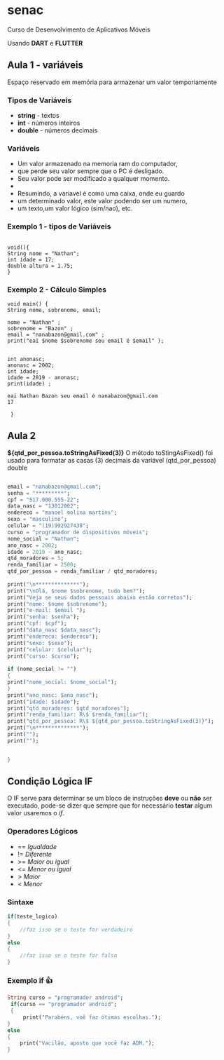 # senac
Curso de Desenvolvimento de Aplicativos Móveis 

Usando **DART** e **FLUTTER**

## Aula 1 - variáveis 

Espaço reservado em memória para armazenar um valor temporiamente

### Tipos de Variáveis

- **string** - textos
- **int** - números inteiros
- **double** - números decimais

### Variáveis
   
   * Um valor armazenado na memoria ram do computador,
   * que perde seu valor sempre que o PC é desligado.
   *  Seu valor pode ser modificado a qualquer momento.
   * 
   * Resumindo, a variavel é como uma caixa, onde eu guardo
   * um determinado valor, este valor podendo ser um numero,
   * um texto,um valor lógico (sim/nao), etc.

### Exemplo 1 - tipos de Variáveis
```

void(){
String nome = "Nathan";
int idade = 17;
double altura = 1.75;
}
```

### Exemplo 2 - Cálculo Simples
```
void main() { 
String nome, sobrenome, email;

nome = "Nathan" ;
sobrenome = "Bazon" ;
email = "nanabazon@gmail.com" ;
print("eai $nome $sobrenome seu email é $email" );


int anonasc;
anonasc = 2002;
int idade;
idade = 2019 - anonasc;
print(idade) ;

eai Nathan Bazon seu email é nanabazon@gmail.com
17
  
 }
 ```
  ## Aula 2 
 
 **${qtd_por_pessoa.toStringAsFixed(3)}**
 O método toStingAsFixed() foi usado para formatar as casas (3) decimais da variável (qtd_por_pessoa) double
 
 ```dart
 
 email = "nanabazon@gmail.com";
senha = "*********";  
cpf = "517.000.555-22"; 
data_nasc = "13012002";
endereco = "manoel molina martins";  
sexo = "masculino";
celular = "(19)992927438";  
curso = "programador de dispositivos móveis";  
nome_social = "Nathan";  
ano_nasc = 2002;  
idade = 2019 - ano_nasc;  
qtd_moradores = 5;  
renda_familiar = 2500;
qtd_por_pessoa = renda_familiar / qtd_moradores;
  
print("\n**************");  
print("\nOlá, $nome $sobrenome, tudo bem?");  
print("Veja se seus dados pessoais abaixo estão corretos");
print("nome: $nome $sobrenome");
print("e-mail: $email ");
print("senha: $senha");
print("cpf: $cpf");
print("data_nasc $data_nasc");
print("endereco: $endereco");
print("sexo: $sexo");
print("celular: $celular");
print("curso: $curso"); 
  
if (nome_social != "")
{
print("nome_social: $nome_social");
}  
print("ano_nasc: $ano_nasc");
print("idade: $idade");
print("qtd_moradores: $qtd_moradores");
print("renda_familiar: R\$ $renda_familiar");
print("qtd_por_pessoa: R\$ ${qtd_por_pessoa.toStringAsFixed(3)}");  
print("\n**************");
print("");
print("");


}
 ``` 
  
  ## Condição Lógica IF
  
  O IF serve para determinar se um bloco de instruções **deve** ou **não** ser executado, pode-se dizer que sempre que for necessário **testar** algum valor usaremos o *if*.
  
  ### Operadores Lógicos 
  
  - == *Igualdade*
  - != *Diferente*
  - \>= *Maior ou igual*
  - <= *Menor ou igual*
  - \> *Maior*
  - < *Menor*
  
  ### Sintaxe
  
  ```dart
  if(teste_logico)
  {
      //faz isso se o teste for verdadeiro
  }
  else
  {
      //faz isso se o teste for falso
  }
  ```    
  
  ### Exemplo if :+1:
  
  ```dart 
  String curso = "programador android";
   if(curso == "programador android";
   {
       print("Parabéns, voê faz ótimas escolhas.");
  }
  else
  {
      print("Vacilão, aposto que você faz ADM.");
  }
  ```
       








